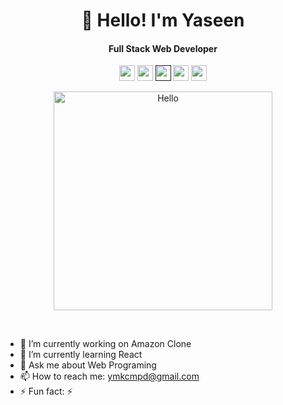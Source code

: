 <h1 align="center">👋 Hello! I'm Yaseen</h1>
<h4 align="center">Full Stack Web Developer</h4>

<p align='center'> 
<a href="https://codepen.io"><img height="25" src="https://img.shields.io/badge/codepen-%23ffffff.svg?&style=for-the-badge&logo=codepen&logoColor=green"></a>
<a href="https://twitter.com/mhd_yaseen_kc"><img height="25" src="https://img.shields.io/badge/twitter-%231DA1F2.svg?&style=for-the-badge&logo=twitter&logoColor=white"></a>
<a href=""><img height="25" src="https://img.shields.io/badge/Website-%23354230.svg?&style=for-the-badge&logo=medium&logoColor=white"></a>
<a href="https://www.instagram.com/mhd.yaseen.kc/"><img height="25" src="https://img.shields.io/badge/instagram-%23E4405F.svg?&style=for-the-badge&logo=instagram&logoColor=white"></a>
<a href="https://www.buymeacoffee.com/"><img height="25" src="https://img.shields.io/badge/buymeatea-%23ffffff.svg?&style=for-the-badge&logo=buymeacoffee&logoColor=yellow"></a>
</p>


<p align="center"><a href="https://github.com/mhdyazinkc"><img height="350" src="https://cdn.dribbble.com/users/2401141/screenshots/5487982/developers-gif-showcase.gif" alt="Hello" /></a></p><br>

- 🔭 I’m currently working on Amazon Clone
- 🌱 I’m currently learning React
- 💬 Ask me about Web Programing
- 📫 How to reach me: ymkcmpd@gmail.com
- ⚡ Fun fact: ⚡




